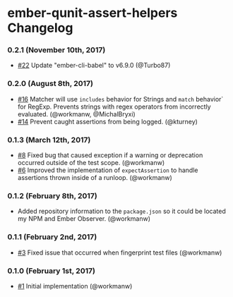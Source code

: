 # ember-qunit-assert-helpers Changelog


### 0.2.1 (November 10th, 2017)

- [#22](https://github.com/workmanw/ember-qunit-assert-helpers/pull/22) Update "ember-cli-babel" to v6.9.0 (@Turbo87)

### 0.2.0 (August 8th, 2017)

- [#16](https://github.com/workmanw/ember-qunit-assert-helpers/pull/16) Matcher will use `includes` behavior for Strings and `match` behavior` for RegExp. Prevents strings with regex operators from incorrectly evaluated. (@workmanw, @MichalBryxi)
- [#14](https://github.com/workmanw/ember-qunit-assert-helpers/pull/14) Prevent caught assertions from being logged. (@kturney)

### 0.1.3 (March 12th, 2017)

- [#8](https://github.com/workmanw/ember-qunit-assert-helpers/pull/8) Fixed bug that caused exception if a warning or deprecation occurred outside of the test scope. (@workmanw)
- [#6](https://github.com/workmanw/ember-qunit-assert-helpers/pull/6) Improved the implementation of `expectAssertion` to handle assertions thrown inside of a runloop. (@workmanw)

### 0.1.2 (February 8th, 2017)

- Added repository information to the `package.json` so it could be located my NPM and Ember Observer. (@workmanw)

### 0.1.1 (February 2nd, 2017)

- [#3](https://github.com/workmanw/ember-qunit-assert-helpers/pull/3) Fixed issue that occurred when fingerprint test files (@workmanw)

### 0.1.0 (February 1st, 2017)

- [#1](https://github.com/workmanw/ember-qunit-assert-helpers/pull/1) Initial implementation (@workmanw)
